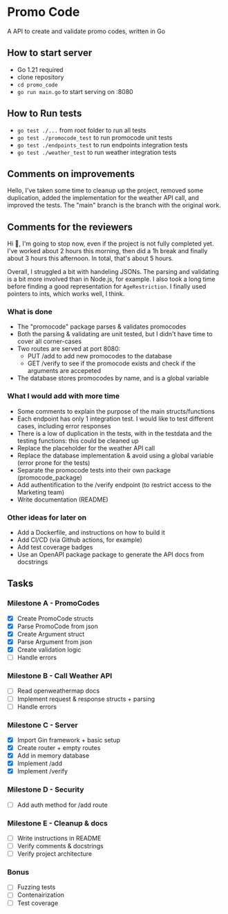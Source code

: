 # Promo Code

A API to create and validate promo codes, written in Go

## How to start server
- Go 1.21 required
- clone repository
- `cd promo_code`
- `go run main.go` to start serving on :8080

## How to Run tests
- `go test ./...` from root folder to run all tests
- `go test ./promocode_test` to run promocode unit tests
- `go test ./endpoints_test` to run endpoints integration tests
- `go test ./weather_test` to run weather integration tests

## Comments on improvements
Hello, I've taken some time to cleanup up the project, removed some duplication, added the implementation for the weather API call, and improved the tests. The "main" branch is the branch with the original work.

## Comments for the reviewers
Hi 👋, I'm going to stop now, even if the project is not fully completed yet. I've worked about 2 hours this morning, then did a 1h break and finally about 3 hours this afternoon. In total, that's about 5 hours.

Overall, I struggled a bit with handeling JSONs. The parsing and validating is a bit more involved than in Node.js, for example. I also took a long time before finding a good representation for `AgeRestriction`. I finally used pointers to ints, which works well, I think.

### What is done
- The "promocode" package parses & validates promocodes
- Both the parsing & validating are unit tested, but I didn't have time to cover all corner-cases
- Two routes are served at port 8080:
    - PUT /add to add new promocodes to the database
    - GET /verify to see if the promocode exists and check if the arguments are accepeted
- The database stores promocodes by name, and is a global variable

### What I would add with more time
- Some comments to explain the purpose of the main structs/functions
- Each endpoint has only 1 integration test. I would like to test different cases, including error responses
- There is a low of duplication in the tests, with in the testdata and the testing functions: this could be cleaned up
- Replace the placeholder for the weather API call
- Replace the database implementation & avoid using a global variable (error prone for the tests)
- Separate the promocode tests into their own package (promocode_package)
- Add authentification to the /verify endpoint (to restrict access to the Marketing team)
- Write documentation (README)

### Other ideas for later on
- Add a Dockerfile, and instructions on how to build it
- Add CI/CD (via Github actions, for example)
- Add test coverage badges
- Use an OpenAPI package package to generate the API docs from docstrings

## Tasks

### Milestone A - PromoCodes
- [x] Create PromoCode structs
- [x] Parse PromoCode from json
- [x] Create Argument struct
- [x] Parse Argument from json
- [x] Create validation logic
- [ ] Handle errors

### Milestone B - Call Weather API 
- [ ] Read openweathermap docs
- [ ] Implement request & response structs + parsing
- [ ] Handle errors

### Milestone C - Server
- [x] Import Gin framework + basic setup
- [x] Create router + empty routes
- [x] Add in memory database
- [x] Implement /add
- [x] Implement /verify

### Milestone D - Security
- [ ] Add auth method for /add route

### Milestone E - Cleanup & docs
- [ ] Write instructions in README
- [ ] Verify comments & docstrings
- [ ] Verify project architecture

### Bonus
- [ ] Fuzzing tests
- [ ] Contenairization
- [ ] Test coverage